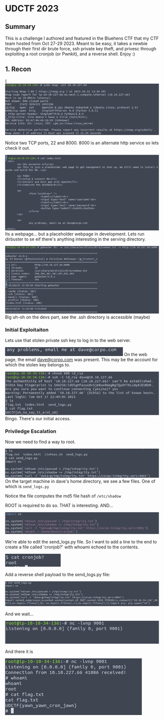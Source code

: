 # UDCTF 2023

## Summary
This is a challenge I authored and featured in the Bluehens CTF that my CTF team hosted from Oct 27-29 2023. Meant to be easy, it takes a newbie through their first dir brute force, ssh private key theft, and privesc through exploiting a root cronjob (or Pwnkit), and a reverse shell. Enjoy :)

## 1. Recon

(![Alt text](image.png)

Notice two TCP ports, 22 and 8000. 8000 is an alternate http service so lets check it out. 

![Alt text](image-1.png)
Its a webpage... but a placeholder webpage in development. Lets run dirbuster to se eif there's anything interesting in the serving directory.

![Alt text](image-2.png)
Big uh-oh on the devs part, see the .ssh directory is accessible (maybe)

### Initial Exploitaiton

Lets use that stolen private ssh key to log in to the web server. 

![Alt text](image-3.png)
On the web page, the email dave@corpo.com was present. This may be the account for which the stolen key belongs to. 

![Alt text](image-4.png)
Bingo. There's our initial access.

### Priviledge Escalation

Now we need to find a way to root.

![Alt text](image-5.png)
On the target machine in dave's home directory, we see a few files. One of which is `send_logs.py`

Notice the file computes the md5 file hash of `/etc/shadow`

ROOT is required to do so. THAT is interesting. AND...

![Alt text](image-6.png)

We're able to edit the send_logs.py file. So I want to add a line to the end to create a file called 'cronjob?' with whoami echoed to the contents.

![Alt text](image-7.png)

Add a reverse shell payload to the send_logs.py file:

![Alt text](image-8.png)

And we wait... 

![Alt text](image-9.png)

And there it is 

![Alt text](image-10.png)